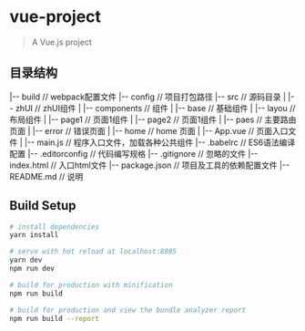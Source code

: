 # vue-project

> A Vue.js project

## 目录结构
|-- build                            // webpack配置文件
|-- config                           // 项目打包路径
|-- src                              // 源码目录
|   |-- zhUI                         // zhUI组件
|   |-- components                   // 组件
|           |-- base                 // 基础组件
|           |-- layou           	   // 布局组件
|           |-- page1                // 页面1组件
|           |-- page2           	   // 页面1组件
|   |-- paes                   	     // 主要路由页面
|           |-- error                // 错误页面
|           |-- home                 // home 页面
|   |-- App.vue                      // 页面入口文件
|   |-- main.js                      // 程序入口文件，加载各种公共组件
|-- .babelrc                         // ES6语法编译配置
|-- .editorconfig                    // 代码编写规格
|-- .gitignore                       // 忽略的文件
|-- index.html                       // 入口html文件
|-- package.json                     // 项目及工具的依赖配置文件
|-- README.md                        // 说明

## Build Setup

``` bash
# install dependencies
yarn install

# serve with hot reload at localhost:8085
yarn dev
npm run dev

# build for production with minification
npm run build

# build for production and view the bundle analyzer report
npm run build --report
```
